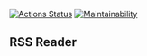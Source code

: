 [![Actions Status](https://github.com/faciledictu/frontend-project-11/workflows/hexlet-check/badge.svg)](https://github.com/faciledictu/frontend-project-11/actions)
[![Maintainability](https://api.codeclimate.com/v1/badges/c6f10a59c9130faefe09/maintainability)](https://codeclimate.com/github/faciledictu/frontend-project-11/maintainability)

## RSS Reader
